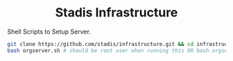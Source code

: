 <div align="center">
<h1>Stadis Infrastructure<br>
</h1></div>

Shell Scripts to Setup Server.

```bash
git clone https://github.com/stadis/infrastructure.git && cd infrastructure/src
bash orgserver.sh # should be root user when running this OR bash orgserver.sh sync (for update)
```
